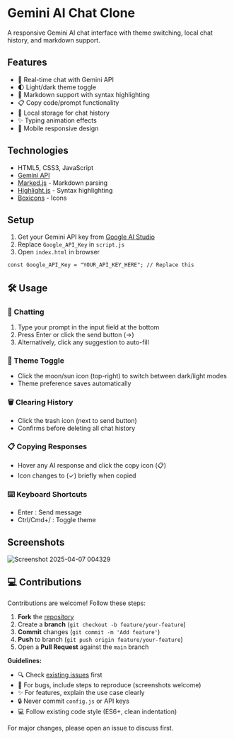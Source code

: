 # Gemini AI Chat Clone

A responsive Gemini AI chat interface with theme switching, local chat history, and markdown support.

## Features

- 💬 Real-time chat with Gemini API
- 🌓 Light/dark theme toggle
- 📝 Markdown support with syntax highlighting
- 📋 Copy code/prompt functionality
- 💾 Local storage for chat history
- ✨ Typing animation effects
- 📱 Mobile responsive design

## Technologies

- HTML5, CSS3, JavaScript
- [Gemini API](https://ai.google.dev/)
- [Marked.js](https://marked.js.org/) - Markdown parsing
- [Highlight.js](https://highlightjs.org/) - Syntax highlighting
- [Boxicons](https://boxicons.com/) - Icons

## Setup

1. Get your Gemini API key from [Google AI Studio](https://ai.google.dev/)
2. Replace `Google_API_Key` in `script.js`
3. Open `index.html` in browser

```html
const Google_API_Key = "YOUR_API_KEY_HERE"; // Replace this
```

## 🛠️ Usage
### 💬 Chatting
1. Type your prompt in the input field at the bottom
2. Press Enter or click the send button (→)
3. Alternatively, click any suggestion to auto-fill

### 🎨 Theme Toggle
- Click the moon/sun icon (top-right) to switch between dark/light modes
- Theme preference saves automatically

### 🗑️ Clearing History
- Click the trash icon (next to send button) 
- Confirms before deleting all chat history

### 📋 Copying Responses
- Hover any AI response and click the copy icon (📋)
- Icon changes to (✓) briefly when copied

### ⌨️ Keyboard Shortcuts
- Enter       : Send message
- Ctrl/Cmd+/  : Toggle theme

## Screenshots
![Screenshot 2025-04-07 004329](https://github.com/user-attachments/assets/e3483215-5773-47c9-af77-a4b48e5b681e)

## 💻 Contributions

Contributions are welcome! Follow these steps:

1. **Fork** the [repository](https://github.com/Aabhasmishra/Gemini-Web-Clone)
2. Create a **branch** (`git checkout -b feature/your-feature`)
3. **Commit** changes (`git commit -m 'Add feature'`)
4. **Push** to branch (`git push origin feature/your-feature`)
5. Open a **Pull Request** against the `main` branch

**Guidelines:**
- 🔍 Check [existing issues](https://github.com/Aabhasmishra/Gemini-Web-Clone/issues) first
- 🐛 For bugs, include steps to reproduce (screenshots welcome)
- ✨ For features, explain the use case clearly
- 🔒 Never commit `config.js` or API keys
- 💻 Follow existing code style (ES6+, clean indentation)

For major changes, please open an issue to discuss first.
